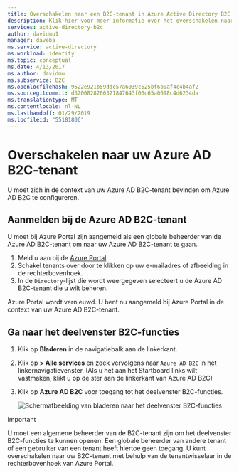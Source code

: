 ```yaml
---
title: Overschakelen naar een B2C-tenant in Azure Active Directory B2C | Microsoft Docs
description: Klik hier voor meer informatie over het overschakelen naar de context van uw Active Directory B2C-tenant.
services: active-directory-b2c
author: davidmu1
manager: daveba
ms.service: active-directory
ms.workload: identity
ms.topic: conceptual
ms.date: 4/13/2017
ms.author: davidmu
ms.subservice: B2C
ms.openlocfilehash: 9522e921b59ddc57a6039c625bf6b0af4c4b4af2
ms.sourcegitcommit: d3200828266321847643f06c65a0698c4d6234da
ms.translationtype: MT
ms.contentlocale: nl-NL
ms.lasthandoff: 01/29/2019
ms.locfileid: "55181806"
---
```

# <a name="switching-to-your-azure-ad-b2c-tenant"></a>Overschakelen naar uw Azure AD B2C-tenant

U moet zich in de context van uw Azure AD B2C-tenant bevinden om Azure AD B2C te configureren.

## <a name="log-into-azure-ad-b2c-tenant"></a>Aanmelden bij de Azure AD B2C-tenant

U moet bij Azure Portal zijn aangemeld als een globale beheerder van de Azure AD B2C-tenant om naar uw Azure AD B2C-tenant te gaan.

1. Meld u aan bij de [Azure Portal](https://portal.azure.com).
1. Schakel tenants over door te klikken op uw e-mailadres of afbeelding in de rechterbovenhoek.
1. In de `Directory`-lijst die wordt weergegeven selecteert u de Azure AD B2C-tenant die u wilt beheren.

Azure Portal wordt vernieuwd.  U bent nu aangemeld bij Azure Portal in de context van uw Azure AD B2C-tenant.

## <a name="navigate-to-the-b2c-features-pane"></a>Ga naar het deelvenster B2C-functies

1. Klik op **Bladeren** in de navigatiebalk aan de linkerkant.
1. Klik op **> Alle services** en zoek vervolgens naar `Azure AD B2C` in het linkernavigatievenster.  (Als u het aan het Startboard links wilt vastmaken, klikt u op de ster aan de linkerkant van Azure AD B2C)
1. Klik op **Azure AD B2C** voor toegang tot het deelvenster B2C-functies.
   
    ![Schermafbeelding van bladeren naar het deelvenster B2C-functies](./media/active-directory-b2c-get-started/b2c-browse.png)

> [!IMPORTANT]
> U moet een algemene beheerder van de B2C-tenant zijn om het deelvenster B2C-functies te kunnen openen. Een globale beheerder van andere tenant of een gebruiker van een tenant heeft hiertoe geen toegang.  U kunt overschakelen naar uw B2C-tenant met behulp van de tenantwisselaar in de rechterbovenhoek van Azure Portal.
